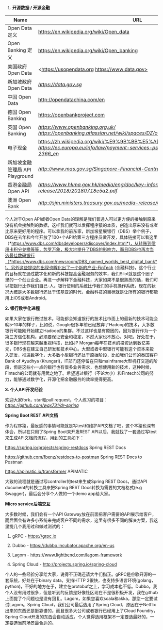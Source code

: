 1.  **开源数据 / 开源金融**

| **Name**                        | **URL**                                                                                                                                               |
|---------------------------------|-------------------------------------------------------------------------------------------------------------------------------------------------------|
| Open Data 定义                  | <https://en.wikipedia.org/wiki/Open_data>                                                                                                             |
| Open Banking 定义               | <https://en.wikipedia.org/wiki/Open_banking>                                                                                                          |
| 美国政府 Open Data              | <https://usopendata.org https://www.data.gov>                                                                                                         |
| 新加坡政府 Open Data            | *https://data.gov.sg*                                                                                                                                 |
| 中国 Open Data                  | <http://opendatachina.com/en>                                                                                                                         |
| 德国 Open Banking               | <https://openbankproject.com>                                                                                                                         |
| 英国 Open Banking               | *https://www.openbanking.org.uk/ https://openbanking.atlassian.net/wiki/spaces/DZ/overview?mode=global*                                               |
| 电子现金                        | <https://zh.wikipedia.org/wiki/%E9%9B%BB%E5%AD%90%E7%8F%BE%E9%87%91> *https://ec.europa.eu/info/law/payment-services-psd-2-directive-eu-2015-2366_en* |
| 新加坡金融管理局 API Playground | *http://www.mas.gov.sg/Singapore-Financial-Centre/Smart-Financial-Centre.aspx*                                                                        |
| 香港金融局 Open API             | *https://www.hkma.gov.hk/media/eng/doc/key-information/press-release/2018/20180718e5a2.pdf*                                                           |
| 澳洲 Open Bank                  | *http://sjm.ministers.treasury.gov.au/media-release/044-2017/*                                                                                        |

个人对于Open API或者Open
Data的理解是我们普通人可以更方便的接触到原来没有机会接触到的数据，这样我们就可以发挥程序猿的本质，创造出原来没有或者比原来更好用的程序。可以拿我的前东家，新加坡星展银行（DBS）举个例子，DBS在去年和今年开放了100+个API给第三方程序员做开发，具体链接可以看这里（*https://www.dbs.com/dbsdevelopers/discover/index.html*)，从转账到信用卡积分兑换等等，包罗万象，极大地提升了DBS的影响力，而且DBS也再次当选最佳数码银行（*https://www.dbs.com/newsroom/DBS_named_worlds_best_digital_bank*)。另外这些提议的出现也孵化出了一个新的产业-FinTech
(金融科技)，这个行业的目标就在通过数字化和新的科技提高金融服务的效率，我们Silot就是这个圈子里的一个创业企业。再进一步解释下金融科技，大家如果不是很熟悉的话，我们可以把银行比作我们自己-人，银行使用的系统比作我们的手机操作系统，现在的状况大概是大多数银行还处于诺基亚的时代，金融科技的目标就是让所有的银行都能用上iOS或者Android。

**2. 银行数字化进程**

如果大家在银行做过技术，可能都会知道银行的技术比市面上的最新的技术可能会晚5-10年的样子，比如说，Google很多年前已经放弃了Hadoop的技术，大多数银行可能刚开始建立Hadoop的集群。不过这样也是有原因的，因为银行作为一个第三方信任机构，必须要保证安全和稳定，不然大家也不放心，对吧。好处在于，很多银行现在越来越重视科技，比如JP
Morgan每年在技术的投资达到数亿美元，DBS也在建立自己研发和技术中心。大型或者中型银行可能有这个资本来投入研发，推进数字化，大多数小型银行还处于原始阶段，比如我们公司的泰国客户Bank
of Ayudhya
(Krungsri)，IT部门还停留在只和mainframe大型机打交道的阶段，但是这些小一点的银行也有很多业务需求，也想使用新的技术，这种时候，Fintech的公司就有用武之地了。希望通过银行（不论大小）和Fintech公司的努力，能够通过数字化，开源化把金融服务的效率提得更高。

**3. 个人API开发经验**

欢迎大家fork，star和pull
request，个人练习的项目：*https://github.com/wgx731/dr-spring*

**Spring Boot REST API文档**

作为程序猿，最反感的事情可能就是写test和维护API文档了吧，这个本猿也深有体会，所以在只用了Spring
Boot来开发REST
API以后，我就找了一套通过写test来生成API文档的流程，用到的工具如下：

<https://spring.io/projects/spring-restdocs> Spring REST Docs

<https://github.com/fbenz/restdocs-to-postman> Spring REST Docs to Postman

<https://apimatic.io/transformer> APIMATIC

大致的流程就是通过写controller的test来生成Spring REST Docs，通过API
document的转换工具来把Spring REST Docs转换为需要的文档格式(e.g
Swagger)，最后会分享个人做的一个demo app给大家。

**Micro service后端交互**

大多数时候，我们会有一个API
Gateway放在前面把客户需要的API展示给客户，而后面会有许多小系统来完成客户不同的需求，这里有很多不同的解决方案，我这里提几个我用过和做过测试的：

1.  gRPC - <https://grpc.io>

2.  Dubbo - <https://dubbo.incubator.apache.org/en-us>

3.  Lagom - <https://www.lightbend.com/lagom-framework>

4.  Spring Cloud - <http://projects.spring.io/spring-cloud>

个人的一些经验分享给大家，说得不正确还请大牛们指正。gRPC是谷歌开源的一套系统，好处在于binary
data，支持HTTP 2很快，也支持多语言环境(golang，
python)，不好的地方在于，建立在protobuf之上，学习成本也不低。Dubbo，我个人没有用过很多，但是听到的反馈是好像社区现在不是很积极开发，我在github上面提了个问题也是没有回复。Lagom，如果您喜欢scala和akka，那您一定要试试Lagom。Spring
Cloud，我们公司最后选用了Spring
Cloud，原因在于Netflix出来的东西还是挺靠谱的，而且很多大公司或者银行已经用上了Cloud
Foundry， Spring
Cloud开发的东西会自动适应。个人觉得选用框架不一定要选最好的，一定要选当前场景最合适的。
